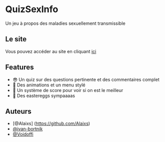 # QuizSexInfo

Un jeu à propos des maladies sexuellement transmissible


## Le site

Vous pouvez accéder au site en cliquant [ici](https://alaixs.github.io/N2i/)


## Features

- 😎 Un quiz sur des questions pertinente et des commentaires complet
- 💫 Des animations et un menu stylé
- 💯 Un système de score pour voir si on est le meilleur
- 🥚 Des eastereggs sympaaaas


## Auteurs

- [@Alaixs] (https://github.com/Alaixs)
- [@ivan-bortnik](https://github.com/ivan-bortnik)
- [@Voidoffi](https://github.com/Voidoffi)
